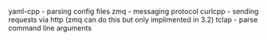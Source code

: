 yaml-cpp - parsing config files
zmq - messaging protocol
curlcpp - sending requests via http (zmq can do this but only implimented in 3.2)
tclap - parse command line arguments

